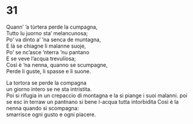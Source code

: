 # 31  
  
Quann’ ’a tùrtera perde la cumpagna,  
Tutto lu juorno sta’ melancunosa;  
Po’ va dinto a’ ’na senca de muntagna,  
E là se chiagne li malanne suoje,  
Po’ se nc’asce ’nterra ’nu pantano  
E se veve l’acqua trevulïosa;  
Così è ’na nenna, quanno se scumpagne,  
Perde li guste, li spasse e li suone.

La tortora se perde la compagna  
un giorno intero se ne sta intristita.  
Poi si rifugia in un crepaccio di montagna
e la si piange i suoi malanni.
poi se esc in terraw un pantnano
si bene l-acqua tutta intorbidita
Così è la nenna quando si scompagna:  
smarrisce ogni gusto e ogni piacere.

